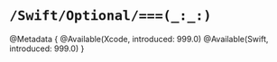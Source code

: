 # ``/Swift/Optional/===(_:_:)``

<!--
This source file is part of the Swift.org open source project

Copyright (c) 2024 Apple Inc. and the Swift project authors
Licensed under Apache License v2.0 with Runtime Library Exception

See https://swift.org/LICENSE.txt for license information
See https://swift.org/CONTRIBUTORS.txt for Swift project authors
-->

@Metadata {
  @Available(Xcode, introduced: 999.0)
  @Available(Swift, introduced: 999.0)
}
